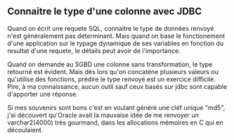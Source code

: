 ## Connaitre le type d'une colonne avec JDBC

Quand on écrit une requete SQL, connaitre le type de données renvoyé n'est généralement pas déterminant. Mais quand on base le fonctionement d'une application sur le typage dynamique de ses variables en fonction du resultat d'une requete, le détails peut avoir de l'importance.

Quand on demande au SGBD une colonne sans transformation, le type retourné est évident. Mais dès lors qu'on concatène plusieurs valeurs ou qu'utilise des fonctions, prédire le type renvoyé est un exercice difficile. Pire, à ma connaissance, aucun outil sauf ceux basés sur jdbc sont capable d'apporter une réponse.

Si mes souvenirs sont bons c'est en voulant généré une cléf unique "md5", j'ai découvert qu'Oracle avait la mauvaise idée de me renvoyer un varchar2(4000) très gourmand, dans les allocations mémoires en C qui en découlaient.
